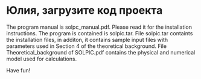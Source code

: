 # Юлия, загрузите код проекта 
The program manual is solpc_manual.pdf. Please read it for the installation instructions.
The program is contained is solpic.tar. File solpic.tar containts the installation files, 
in additon, it contains sample input files with parameters used in Section 4 of the 
theoretical background.
File Theoretical_background of SOLPIC.pdf contains the physical and numerical model used
 for calculations.

Have fun! 
